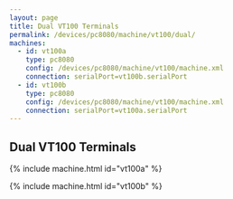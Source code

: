 ```yaml
---
layout: page
title: Dual VT100 Terminals
permalink: /devices/pc8080/machine/vt100/dual/
machines:
  - id: vt100a
    type: pc8080
    config: /devices/pc8080/machine/vt100/machine.xml
    connection: serialPort=vt100b.serialPort
  - id: vt100b
    type: pc8080
    config: /devices/pc8080/machine/vt100/machine.xml
    connection: serialPort=vt100a.serialPort
---
```


Dual VT100 Terminals
--------------------

{% include machine.html id="vt100a" %}

{% include machine.html id="vt100b" %}
